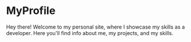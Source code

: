 # MyProfile
Hey there! Welcome to my personal site, where I showcase my skills as a developer. Here you'll find info about me, my projects, and my skills. 
